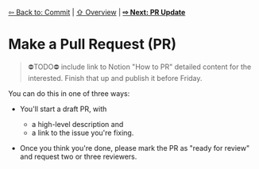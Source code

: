 [⇦ Back to: Commit](how-to-commit.md) | [⇧ Overview](README.md) | [**⇨ Next: PR Update**](how-to-pr-update.md)

# Make a Pull Request (PR)

> ⛔️TODO⛔️ include link to Notion "How to PR" detailed content for the interested. Finish that up and publish it before Friday.

You can do this in one of three ways:

- You'll start a draft PR, with 

  - a high-level description and 
  - a link to the issue you're fixing. 
- Once you think you're done, please mark the PR as "ready for review" and request two or three reviewers.

